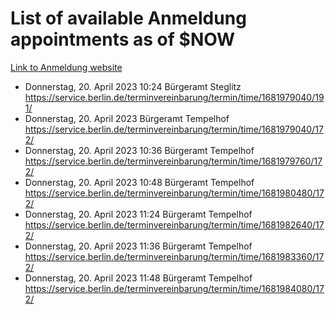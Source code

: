 # List of available Anmeldung appointments as of $NOW
[Link to Anmeldung website](https://service.berlin.de/terminvereinbarung/termin/tag.php?termin=1&anliegen[]=120686&dienstleisterlist=122210,122217,327316,122219,327312,122227,327314,122231,327346,122243,327348,122254,122252,329742,122260,329745,122262,329748,122271,327278,122273,327274,122277,327276,330436,122280,327294,122282,327290,122284,327292,122291,327270,122285,327266,122286,327264,122296,327268,150230,329760,122297,327286,122294,327284,122312,329763,122314,329775,122304,327330,122311,327334,122309,327332,317869,122281,327352,122279,329772,122283,122276,327324,122274,327326,122267,329766,122246,327318,122251,327320,122257,327322,122208,327298,122226,327300&herkunft=http%3A%2F%2Fservice.berlin.de%2Fdienstleistung%2F120686%2F)
- Donnerstag, 20. April 2023 10:24 Bürgeramt Steglitz https://service.berlin.de/terminvereinbarung/termin/time/1681979040/191/
- Donnerstag, 20. April 2023  Bürgeramt Tempelhof https://service.berlin.de/terminvereinbarung/termin/time/1681979040/172/
- Donnerstag, 20. April 2023 10:36 Bürgeramt Tempelhof https://service.berlin.de/terminvereinbarung/termin/time/1681979760/172/
- Donnerstag, 20. April 2023 10:48 Bürgeramt Tempelhof https://service.berlin.de/terminvereinbarung/termin/time/1681980480/172/
- Donnerstag, 20. April 2023 11:24 Bürgeramt Tempelhof https://service.berlin.de/terminvereinbarung/termin/time/1681982640/172/
- Donnerstag, 20. April 2023 11:36 Bürgeramt Tempelhof https://service.berlin.de/terminvereinbarung/termin/time/1681983360/172/
- Donnerstag, 20. April 2023 11:48 Bürgeramt Tempelhof https://service.berlin.de/terminvereinbarung/termin/time/1681984080/172/
